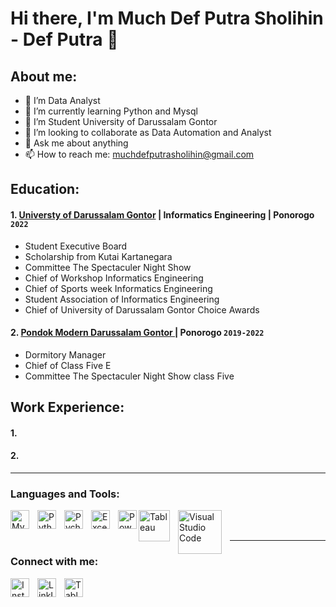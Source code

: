 # Hi there, I'm Much Def Putra Sholihin - Def Putra 👋
## About me:
- 🤔 I’m Data Analyst
- 🌱 I’m currently learning Python and Mysql
- 🔭 I’m Student University of Darussalam Gontor
- 👯 I’m looking to collaborate as Data Automation and Analyst
- 💬 Ask me about anything
- 📫 How to reach me: muchdefputrasholihin@gmail.com

## Education:

#### 1. [Universty of Darussalam Gontor](https://unida.gontor.ac.id/) | Informatics Engineering | Ponorogo `2022`

   - Student Executive Board
   - Scholarship from Kutai Kartanegara
   - Committee The Spectaculer Night Show
   - Chief of Workshop Informatics Engineering
   - Chief of Sports week Informatics Engineering
   - Student Association of Informatics Engineering
   - Chief of University of Darussalam Gontor Choice Awards
     
 #### 2. [Pondok Modern Darussalam Gontor ](https://gontor.ac.id/) |  Ponorogo `2019-2022`
   - Dormitory Manager
   - Chief of Class Five E
   - Committee The Spectaculer Night Show class Five

## Work Experience:
#### 1. 
#### 2. 
---

### Languages and Tools:

[<img align="left" alt="MySQL" width="30px" src="https://cdn.jsdelivr.net/gh/devicons/devicon/icons/mysql/mysql-original.svg" style="padding-right:10px;" />][webdev]
[<img align="left" alt="Python" width="30px" src="https://upload.wikimedia.org/wikipedia/commons/thumb/c/c3/Python-logo-notext.svg/110px-Python-logo-notext.svg.png?20100317150552" style="padding-right:10px;" />][webdev]
[<img align="left" alt="Pycharm" width="30px" src="https://upload.wikimedia.org/wikipedia/commons/thumb/1/1d/PyCharm_Icon.svg/220px-PyCharm_Icon.svg.png" style="padding-right:10px;" />][webdev]
[<img align="left" alt="Excel" width="30px" src="https://is2-ssl.mzstatic.com/image/thumb/Purple126/v4/a8/fd/5a/a8fd5a84-c6f1-355f-3b9f-6e86598efaa3/XCEL.png/1200x630bb.png" style="padding-right:10px;" />][webdev]
[<img align="left" alt="Power BI" width="30px" src="https://powerbi.microsoft.com/pictures/application-logos/svg/powerbi.svg" style="padding-right:0px;" />][webdev]
[<img align="left" alt="Tableau" width="50px" src="https://logos-world.net/wp-content/uploads/2021/10/Tableau-Symbol.png" style="padding-right:10px;" />][webdev]
[<img align="left" alt="Visual Studio Code" width="70px" src="https://www.elegantthemes.com/blog/wp-content/uploads/2019/01/000-VS-Code.png" style="padding-right:10px;" />][webdev]


<br />
<br />

---
### Connect with me:
[<img align="left" alt="Instagram" width="30px" src="https://upload.wikimedia.org/wikipedia/commons/thumb/9/95/Instagram_logo_2022.svg/640px-Instagram_logo_2022.svg.png" style="padding-right:10px;" />](https://www.instagram.com/)

[<img align="left" alt="LinkIn" width="30px" src="https://www.google.com/url?sa=i&url=https%3A%2F%2Fcommons.wikimedia.org%2Fwiki%2FFile%3ALinkedIn_logo_initials.png&psig=AOvVaw0Ihk12SrBa2KO3_AW5HXgc&ust=1752035940505000&source=images&cd=vfe&opi=89978449&ved=0CBQQjRxqFwoTCJiV6tK4rI4DFQAAAAAdAAAAABAE" style="padding-right:10px;" />](https://www.linkedin.com/in/much-def-putra-sholihin-22b071310/)

[<img align="left" alt="Tableau" width="30px" src="https://logos-world.net/wp-content/uploads/2021/10/Tableau-Symbol.png" style="padding-right:10px;" />](https://public.tableau.com/app/profile/much.def.putra.sholihin/vizzes)




[webdev]: https://github.com/muchdefputrasholihin/
